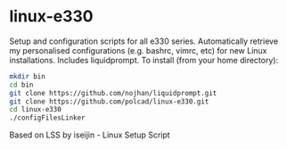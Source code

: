 # linux-e330
Setup and configuration scripts for all e330 series.
Automatically retrieve my personalised configurations (e.g. bashrc, vimrc, etc) for new Linux installations. Includes liquidprompt.
To install (from your home directory): 

```sh
mkdir bin
cd bin
git clone https://github.com/nojhan/liquidprompt.git
git clone https://github.com/polcad/linux-e330.git
cd linux-e330
./configFilesLinker
```
Based on LSS by iseijin - Linux Setup Script

